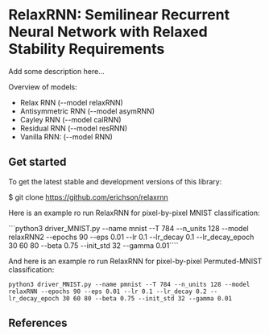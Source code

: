 # RelaxRNN: Semilinear Recurrent Neural Network with Relaxed Stability Requirements

Add some description here...

Overview of models:

* Relax RNN (--model relaxRNN)
* Antisymmetric RNN (--model asymRNN)
* Cayley RNN (--model calRNN)
* Residual RNN (--model resRNN)
* Vanilla RNN: (--model RNN)


Get started
-----------

To get the latest stable and development versions of this library:

   $ git clone https://github.com/erichson/relaxrnn
   

Here is an example ro run RelaxRNN for pixel-by-pixel MNIST classification:

```python3 driver_MNIST.py --name mnist --T 784 --n_units 128 --model relaxRNN2 --epochs 90 --eps 0.01 --lr 0.1 --lr_decay 0.1 --lr_decay_epoch 30 60 80 --beta 0.75 --init_std 32 --gamma 0.01````


And here is an example ro run RelaxRNN for pixel-by-pixel Permuted-MNIST classification:

```python3 driver_MNIST.py --name pmnist --T 784 --n_units 128 --model relaxRNN --epochs 90 --eps 0.01 --lr 0.1 --lr_decay 0.2 --lr_decay_epoch 30 60 80 --beta 0.75 --init_std 32 --gamma 0.01```



References
----------
